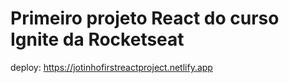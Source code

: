 # Primeiro projeto React do curso Ignite da Rocketseat
deploy: https://jotinhofirstreactproject.netlify.app
